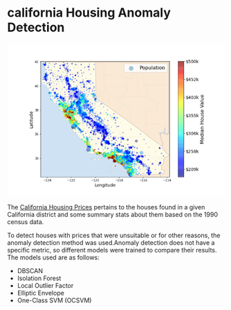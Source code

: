 # california Housing Anomaly Detection

![](./California_housing_plot.png)

The [California Housing Prices](https://www.kaggle.com/datasets/camnugent/california-housing-prices) pertains to the houses found in a given California district and some summary stats about them based on the 1990 census data.

To detect houses with prices that were unsuitable or for other reasons, the anomaly detection method was used.Anomaly detection does not have a specific metric, so different models were trained to compare their results. The models used are as follows:
- DBSCAN
- Isolation Forest
- Local Outlier Factor
- Elliptic Envelope
- One-Class SVM (OCSVM)

